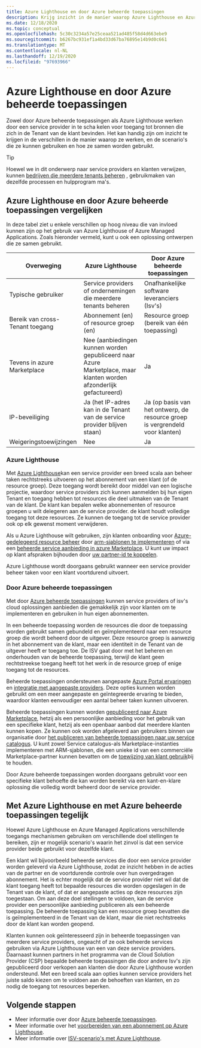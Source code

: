 ```yaml
---
title: Azure Lighthouse en door Azure beheerde toepassingen
description: Krijg inzicht in de manier waarop Azure Lighthouse en Azure Managed Applications samen kunnen worden gebruikt.
ms.date: 12/18/2020
ms.topic: conceptual
ms.openlocfilehash: 5c30c3234a57e25ceaa521ad485f58d4d663ebe9
ms.sourcegitcommit: b6267bc931ef1a4bd33d67ba76895e14b9d0c661
ms.translationtype: MT
ms.contentlocale: nl-NL
ms.lasthandoff: 12/19/2020
ms.locfileid: "97693966"
---
```

# <a name="azure-lighthouse-and-azure-managed-applications"></a>Azure Lighthouse en door Azure beheerde toepassingen

Zowel door Azure beheerde toepassingen als Azure Lighthouse werken door een service provider in te scha kelen voor toegang tot bronnen die zich in de Tenant van de klant bevinden. Het kan handig zijn om inzicht te krijgen in de verschillen in de manier waarop ze werken, en de scenario's die ze kunnen gebruiken en hoe ze samen worden gebruikt.

> [!TIP]
> Hoewel we in dit onderwerp naar service providers en klanten verwijzen, kunnen [bedrijven die meerdere tenants beheren](enterprise.md) , gebruikmaken van dezelfde processen en hulpprogram ma's.

## <a name="comparing-azure-lighthouse-and-azure-managed-applications"></a>Azure Lighthouse en door Azure beheerde toepassingen vergelijken

In deze tabel ziet u enkele verschillen op hoog niveau die van invloed kunnen zijn op het gebruik van Azure Lighthouse of Azure Managed Applications. Zoals hieronder vermeld, kunt u ook een oplossing ontwerpen die ze samen gebruikt.

|Overweging  |Azure Lighthouse  |Door Azure beheerde toepassingen  |
|---------|---------|---------|
|Typische gebruiker     |Service providers of ondernemingen die meerdere tenants beheren         |Onafhankelijke software leveranciers (Isv's)         |
|Bereik van cross-Tenant toegang     |Abonnement (en) of resource groep (en)         |Resource groep (bereik van één toepassing)         |
|Tevens in azure Marketplace     |Nee (aanbiedingen kunnen worden gepubliceerd naar Azure Marketplace, maar klanten worden afzonderlijk gefactureerd)        |Ja         |
|IP-beveiliging     |Ja (het IP-adres kan in de Tenant van de service provider blijven staan)        |Ja (op basis van het ontwerp, de resource groep is vergrendeld voor klanten)         |
|Weigeringstoewijzingen     |Nee         |Ja        |

### <a name="azure-lighthouse"></a>Azure Lighthouse

Met [Azure Lighthouse](../overview.md)kan een service provider een breed scala aan beheer taken rechtstreeks uitvoeren op het abonnement van een klant (of de resource groep). Deze toegang wordt bereikt door middel van een logische projectie, waardoor service providers zich kunnen aanmelden bij hun eigen Tenant en toegang hebben tot resources die deel uitmaken van de Tenant van de klant. De klant kan bepalen welke abonnementen of resource groepen u wilt delegeren aan de service provider. de klant houdt volledige toegang tot deze resources. Ze kunnen de toegang tot de service provider ook op elk gewenst moment verwijderen.

Als u Azure Lighthouse wilt gebruiken, zijn klanten onboarding voor [Azure-gedelegeerd resource beheer](azure-delegated-resource-management.md) door [arm-sjablonen te implementeren](../how-to/onboard-customer.md) of via een [beheerde service aanbieding in azure Marketplace](managed-services-offers.md). U kunt uw impact op klant afspraken bijhouden door [uw partner-id te koppelen](../how-to/partner-earned-credit.md).

Azure Lighthouse wordt doorgaans gebruikt wanneer een service provider beheer taken voor een klant voortdurend uitvoert.

### <a name="azure-managed-applications"></a>Door Azure beheerde toepassingen

Met door [Azure beheerde toepassingen](../../azure-resource-manager/managed-applications/overview.md) kunnen service providers of isv's cloud oplossingen aanbieden die gemakkelijk zijn voor klanten om te implementeren en gebruiken in hun eigen abonnementen.

In een beheerde toepassing worden de resources die door de toepassing worden gebruikt samen gebundeld en geïmplementeerd naar een resource groep die wordt beheerd door de uitgever. Deze resource groep is aanwezig in het abonnement van de klant, maar een identiteit in de Tenant van de uitgever heeft er toegang toe. De ISV gaat door met het beheren en onderhouden van de beheerde toepassing, terwijl de klant geen rechtstreekse toegang heeft tot het werk in de resource groep of enige toegang tot de resources.

Beheerde toepassingen ondersteunen aangepaste [Azure Portal ervaringen](../../azure-resource-manager/managed-applications/concepts-view-definition.md) en [integratie met aangepaste providers](../../azure-resource-manager/managed-applications/tutorial-create-managed-app-with-custom-provider.md). Deze opties kunnen worden gebruikt om een meer aangepaste en geïntegreerde ervaring te bieden, waardoor klanten eenvoudiger een aantal beheer taken kunnen uitvoeren.

Beheerde toepassingen kunnen worden [gepubliceerd naar Azure Marketplace](../../marketplace/create-new-azure-apps-offer.md), hetzij als een persoonlijke aanbieding voor het gebruik van een specifieke klant, hetzij als een openbaar aanbod dat meerdere klanten kunnen kopen. Ze kunnen ook worden afgeleverd aan gebruikers binnen uw organisatie door [het publiceren van beheerde toepassingen naar uw service catalogus](../../azure-resource-manager/managed-applications/publish-service-catalog-app.md). U kunt zowel Service catalogus-als Marketplace-instanties implementeren met ARM-sjablonen, die een unieke id van een commerciële Marketplace-partner kunnen bevatten om de [toewijzing van klant gebruik](../../marketplace/azure-partner-customer-usage-attribution.md)bij te houden.

Door Azure beheerde toepassingen worden doorgaans gebruikt voor een specifieke klant behoefte die kan worden bereikt via een kant-en-klare oplossing die volledig wordt beheerd door de service provider.

## <a name="using-azure-lighthouse-and-azure-managed-applications-together"></a>Met Azure Lighthouse en met Azure beheerde toepassingen tegelijk

Hoewel Azure Lighthouse en Azure Managed Applications verschillende toegangs mechanismen gebruiken om verschillende doel stellingen te bereiken, zijn er mogelijk scenario's waarin het zinvol is dat een service provider beide gebruikt voor dezelfde klant.

Een klant wil bijvoorbeeld beheerde services die door een service provider worden geleverd via Azure Lighthouse, zodat ze inzicht hebben in de acties van de partner en de voortdurende controle over hun overgedragen abonnement. Het is echter mogelijk dat de service provider niet wil dat de klant toegang heeft tot bepaalde resources die worden opgeslagen in de Tenant van de klant, of dat er aangepaste acties op deze resources zijn toegestaan. Om aan deze doel stellingen te voldoen, kan de service provider een persoonlijke aanbieding publiceren als een beheerde toepassing. De beheerde toepassing kan een resource groep bevatten die is geïmplementeerd in de Tenant van de klant, maar die niet rechtstreeks door de klant kan worden geopend.

Klanten kunnen ook geïnteresseerd zijn in beheerde toepassingen van meerdere service providers, ongeacht of ze ook beheerde services gebruiken via Azure Lighthouse van een van deze service providers. Daarnaast kunnen partners in het programma van de Cloud Solution Provider (CSP) bepaalde beheerde toepassingen die door andere Isv's zijn gepubliceerd door verkopen aan klanten die door Azure Lighthouse worden ondersteund. Met een breed scala aan opties kunnen service providers het juiste saldo kiezen om te voldoen aan de behoeften van klanten, en zo nodig de toegang tot resources beperken.

## <a name="next-steps"></a>Volgende stappen

- Meer informatie over door [Azure beheerde toepassingen](../../azure-resource-manager/managed-applications/overview.md).
- Meer informatie over het [voorbereiden van een abonnement op Azure Lighthouse](../how-to/onboard-customer.md).
- Meer informatie over [ISV-scenario's met Azure Lighthouse](isv-scenarios.md).